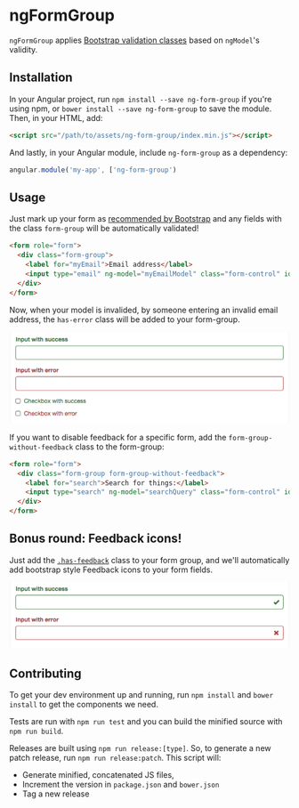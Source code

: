 # ngFormGroup

`ngFormGroup` applies [Bootstrap validation classes](http://getbootstrap.com/css/#forms-control-validation) based on `ngModel`'s validity.

## Installation

In your Angular project, run `npm install --save ng-form-group` if you're 
using npm, or `bower install --save ng-form-group` to save the module.
Then, in your HTML, add:

``` html
<script src="/path/to/assets/ng-form-group/index.min.js"></script>
```

And lastly, in your Angular module, include `ng-form-group` as a dependency:

``` javascript
angular.module('my-app', ['ng-form-group')
```

## Usage

Just mark up your form as [recommended by Bootstrap](http://getbootstrap.com/css/#forms-example)
and any fields with the class `form-group` will be automatically validated!

``` html
<form role="form">
  <div class="form-group">
    <label for="myEmail">Email address</label>
    <input type="email" ng-model="myEmailModel" class="form-control" id="myEmail">
  </div>
</form>
```

Now, when your model is invalided, by someone entering an invalid email
address, the `has-error` class will be added to your form-group.

![Validation in action](./docs/validstates.png)

If you want to disable feedback for a specific form, add the `form-group-without-feedback`
class to the form-group:

``` html
<form role="form">
  <div class="form-group form-group-without-feedback">
    <label for="search">Search for things:</label>
    <input type="search" ng-model="searchQuery" class="form-control" id="search">
  </div>
</form>
```


## Bonus round: Feedback icons!

Just add the [`.has-feedback`](http://getbootstrap.com/css/#forms-control-validation)
class to your form group, and we'll automatically add bootstrap style Feedback
icons to your form fields.

![Validation in action](./docs/iconstates.png)


## Contributing

To get your dev environment up and running, run `npm install` and `bower install`
to get the components we need.

Tests are run with `npm run test` and you can build the minified source with
`npm run build`.

Releases are built using `npm run release:[type]`. So, to generate a new patch
release, run `npm run release:patch`. This script will:

* Generate minified, concatenated JS files,
* Increment the version in `package.json` and `bower.json`
* Tag a new release
